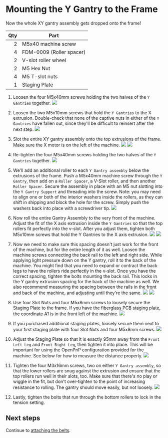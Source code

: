 # Mounting the Y Gantry to the Frame

Now the whole XY gantry assembly gets dropped onto the frame!

| Qty | Part                     |
|----:|--------------------------|
|   2 | M5x40 machine screw      |
|   4 | FDM-0009 (Roller spacer) |
|   2 | V-slot roller wheel      |
|   2 | M5 Hex Nut               |
|   4 | M5 T-slot nuts           |
|   1 | Staging Plate            |

1. Loosen the four M5x40mm screws holding the two halves of the `Y Gantries` together.
    ![](images/Mounting-Y-To-Frame-Step-1.png)

2. Loosen the two M5x10mm screws that hold the `Y Gantries` to the X extrusion. Double-check that none of the captive nuts in either of the `Y Gantries` have fallen out, since they'll be difficult to reinsert after the next step.
  ![](images/Mounting-Y-To-Frame-Step-2.png)

1. Slot the entire XY gantry assembly onto the top extrusions of the frame. Make sure the X motor is on the left of the machine.
  ![](images/Mounting-Y-To-Frame-Step-3.png)
  ![](images/Mounting-Y-To-Frame-Step-3-2.png)

1. Re-tighten the four M5x40mm screws holding the two halves of the `Y Gantries` together.
  ![](images/Mounting-Y-To-Frame-Step-4.png)

1. We'll add an additional roller to each `Y Gantry assembly` below the extrusions of the frame. Push a M5x40mm machine screw through the `Y Gantry`, then add on a `Roller Spacer`, a V-Slot roller, and then another `Roller Spacer`. Secure the assembly in place with an M5 nut slotting into the `Y Gantry Support` and threading into the screw. Note: you may need to align one or both of the interior washers inside the rollers, as they can shift in shipping and block the hole for the screw. Simply push the washers back into place with a screwdriver tip.
  ![](images/Mounting-Y-To-Frame-Step-5.png)

1. Now roll the entire Gantry Assembly to the very front of the machine. Adjust the fit of the X axis extrusion inside the `Y Gantries` so that the top rollers fit perfectly into the v-slot. After you adjust them, tighten both M5x10mm screws that hold the Y Gantries to the X axis extrusion.
  ![](images/Mounting-Y-To-Frame-Step-6-MANUAL.png)
  ![](images/Mounting-Y-To-Frame-Step-6-2.png)

1. Now we need to make sure this spacing doesn't just work for the front of the machine, but for the entire length of it as well. Loosen the machine screws connecting the back rail to the left and right side. While applying light pressure down on the Y gantry, roll it to the back of the machine. You might find that you need to expand or contract the back legs to have the rollers ride perfectly in the v-slot. Once you have the correct spacing, tighten the bolts mounting the back rail. This locks in the Y gantry extrusion spacing for the back of the machine as well. We also recommend measuring the spacing between the rails in the front and back of the machine, and adjusting until they're the same.
  ![](images/Mounting-Y-To-Frame-Step-7.png)
  ![](images/Mounting-Y-To-Frame-Step-7-2.png)

1. Use four Slot Nuts and four M5x8mm screws to loosely secure the Staging Plate to the frame. If you have the fiberglass PCB staging plate, the coordinate A1 is in the front left of the machine.
  ![](images/Mounting-Y-To-Frame-Step-8.png)

1. If you purchased additional staging plates, loosely secure them next to your first staging plate with four Slot Nuts and four M5x8mm screws.
  ![](images/IMG_9499.jpg)

1.  Adjust the Staging Plate so that it is exactly 95mm away from the `Front Left Leg` and `Front Right Leg`, then tighten it into place. This will be important for using the OpenPnP configuration provided for the machine. See below for how to measure the distance properly.
  ![](images/IMG_0823.JPG)

1.  Tighten the four M3x16mm screws, two on either `Y Gantry assembly`, so that the lower rollers are snug against the extrusion and ensure that the top rollers run well in their slots, too. Make sure that there's no play or wiggle in the fit, but don't over-tighten to the point of increasing resistance to rolling. The gantry should move easily, but not loosely.
  ![](images/Mounting-Y-To-Frame-Step-10.png)

1.  Lastly, tighten the bolts that run through the bottom rollers to lock in the tension setting.

## Next steps

Continue to [attaching the belts](../attaching-belts/index.md).
